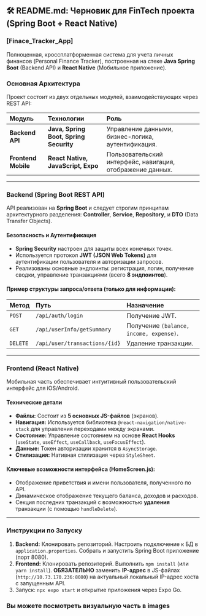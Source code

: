 ## 🛠️ README.md: Черновик для FinTech проекта (Spring Boot + React Native)

### **[Finace_Tracker_App]**

Полноценная, кроссплатформенная система для учета личных финансов (Personal Finance Tracker), построенная на стеке **Java Spring Boot** (Backend API) и **React Native** (Мобильное приложение).

###  Основная Архитектура

Проект состоит из двух отдельных модулей, взаимодействующих через REST API:

| Модуль | Технологии | Роль |
| :--- | :--- | :--- |
| **Backend API** | **Java, Spring Boot, Spring Security** | Управление данными, бизнес-логика, аутентификация. |
| **Frontend Mobile** | **React Native, JavaScript, Expo** | Пользовательский интерфейс, навигация, отображение данных. |

---

###  Backend (Spring Boot REST API)

API реализован на **Spring Boot** и следует строгим принципам архитектурного разделения: **Controller**, **Service**, **Repository**, и **DTO** (Data Transfer Objects).

####  Безопасность и Аутентификация

* **Spring Security** настроен для защиты всех конечных точек.
* Используется протокол **JWT (JSON Web Tokens)** для аутентификации пользователя и авторизации запросов.
* Реализованы основные эндпоинты: регистрация, логин, получение сводки, управление транзакциями (всего **8 эндпоинтов**).

#### Пример структуры запроса/ответа (только для информации):

| Метод | Путь | Назначение |
| :--- | :--- | :--- |
| `POST` | `/api/auth/login` | Получение JWT. |
| `GET` | `/api/userInfo/getSummary` | Получение `(balance, income, expense)`. |
| `DELETE` | `/api/user/transactions/{id}` | Удаление транзакции. |

---

###  Frontend (React Native)

Мобильная часть обеспечивает интуитивный пользовательский интерфейс для iOS/Android.

####  Технические детали

* **Файлы:** Состоит из **5 основных JS-файлов** (экранов).
* **Навигация:** Используется библиотека `@react-navigation/native-stack` для управления переходами между экранами.
* **Состояние:** Управление состоянием на основе **React Hooks** (`useState`, `useEffect`, `useCallback`, `useFocusEffect`).
* **Данные:** Токен авторизации хранится в `AsyncStorage`.
* **Стилизация:** Нативная стилизация через `StyleSheet`.

#### Ключевые возможности интерфейса (HomeScreen.js):

* Отображение приветствия и имени пользователя, полученного по API.
* Динамическое отображение текущего баланса, доходов и расходов.
* Секция последних транзакций с возможностью **удаления** транзакции (с помощью `handleDelete`).

---

###  Инструкции по Запуску

1.  **Backend:** Клонировать репозиторий. Настроить подключение к БД в `application.properties`. Собрать и запустить Spring Boot приложение (порт 8080).
2.  **Frontend:** Клонировать репозиторий. Выполнить `npm install` (или `yarn install`). **ОБЯЗАТЕЛЬНО** заменить **IP-адрес** в JS-файлах (`http://10.73.170.236:8080`) на актуальный локальный IP-адрес хоста с запущенным API.
3.  Запуск: `npx expo start` и открытие приложения через Expo Go.

 ###  Вы можете посмотреть визуальную часть в images
